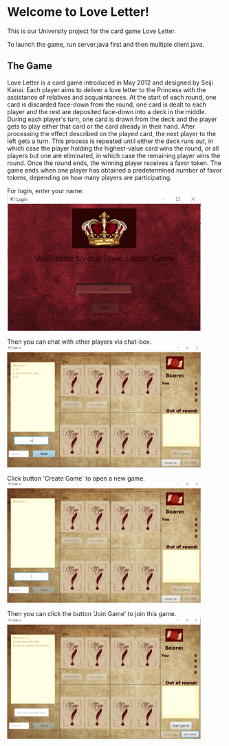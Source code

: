# Welcome to Love Letter!
This is our University project for the card game Love Letter.

To launch the game, run server.java first and then multiple client.java.

## The Game

Love Letter is a card game introduced in May 2012 and designed by Seiji Kanai. Each player aims to deliver a love letter to the Princess with the assistance of relatives and acquaintances. At the start of each round, one card is discarded face-down from the round, one card is dealt to each player and the rest are deposited face-down into a deck in the middle. During each player's turn, one card is drawn from the deck and the player gets to play either that card or the card already in their hand. After processing the effect described on the played card, the next player to the left gets a turn. This process is repeated until either the deck runs out, in which case the player holding the highest-value card wins the round, or all players but one are eliminated, in which case the remaining player wins the round. Once the round ends, the winning player receives a favor token. The game ends when one player has obtained a predetermined number of favor tokens, depending on how many players are participating.

For login, enter your name:
<br />
<img src="src/client/resources/login.PNG" width="450" />

Then you can chat with other players via chat-box.
<br />
<img src="src/client/resources/chat.PNG" width="450" />

Click button 'Create Game' to open a new game.
<br />
<img src="src/client/resources/creategame.PNG" width="450" />

Then you can click the button 'Join Game' to join this game.
<br />
<img src="src/client/resources/joingame.PNG" width="450" />

